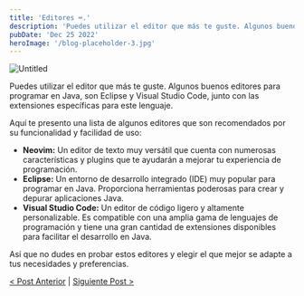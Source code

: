 ```yaml
---
title: 'Editores ⌨️.'
description: 'Puedes utilizar el editor que más te guste. Algunos buenos editores para programar en Java, son Eclipse y Visual Studio Code, junto con las extensiones específicas para este lenguaje.'
pubDate: 'Dec 25 2022'
heroImage: '/blog-placeholder-3.jpg'
---
```


![Untitled](/Untitled-1.png)

Puedes utilizar el editor que más te guste. Algunos buenos editores para programar en Java, son Eclipse y Visual Studio Code, junto con las extensiones específicas para este lenguaje.

Aquí te presento una lista de algunos editores que son recomendados por su funcionalidad y facilidad de uso:

- **Neovim:** Un editor de texto muy versátil que cuenta con numerosas características y plugins que te ayudarán a mejorar tu experiencia de programación.
- **Eclipse:** Un entorno de desarrollo integrado (IDE) muy popular para programar en Java. Proporciona herramientas poderosas para crear y depurar aplicaciones Java.
- **Visual Studio Code:** Un editor de código ligero y altamente personalizable. Es compatible con una amplia gama de lenguajes de programación y tiene una gran cantidad de extensiones disponibles para facilitar el desarrollo en Java.

Así que no dudes en probar estos editores y elegir el que mejor se adapte a tus necesidades y preferencias.

[< Post Anterior](/blog/java/creacion-de-un-proyecto) | [Siguiente Post >](/blog/java/creacion-de-un-proyecto)
